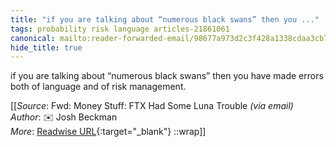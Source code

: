 ```yaml
---
title: "if you are talking about “numerous black swans” then you ..."
tags: probability risk language articles-21861061
canonical: mailto:reader-forwarded-email/98677a973d2c3f428a1338cdaa3cb7ec
hide_title: true
---
```


if you are talking about “numerous black swans” then you have made errors both of language and of risk management.


[[_Source_: Fwd: Money Stuff: FTX Had Some Luna Trouble _(via email)_<br>
_Author_: ✉️ Josh Beckman<br>
_More_: [Readwise URL](https://readwise.io/open/432370136){:target="_blank"}
::wrap]]